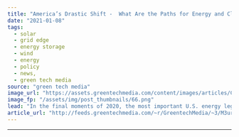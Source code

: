 ```yaml
---
title: "America’s Drastic Shift -  What Are the Paths for Energy and Climate?"
date: "2021-01-08"
tags: 
  - solar
  - grid edge
  - energy storage
  - wind
  - energy
  - policy
  - news,
  - green tech media
source: "green tech media"
image_url: "https://assets.greentechmedia.com/content/images/articles/Capitol_Building_Road.jpg"
image_fp: "/assets/img/post_thumbnails/66.png"
lead: "In the final moments of 2020, the most important U.S. energy legislation passed in a decade flew in under the radar, attached to the coronavirus relief and government funding bill. It’s an astonishing collection of measures. It sets aside $35 billion ..."
article_url: "http://feeds.greentechmedia.com/~r/GreentechMedia/~3/M3ur6AhTMas/americas-drastic-shift-what-are-paths-for-energy-and-climate"
---
```


---
